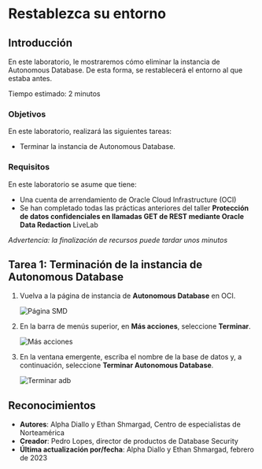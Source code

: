 # Restablezca su entorno

## Introducción

En este laboratorio, le mostraremos cómo eliminar la instancia de Autonomous Database. De esta forma, se restablecerá el entorno al que estaba antes.

Tiempo estimado: 2 minutos

### Objetivos

En este laboratorio, realizará las siguientes tareas:

*   Terminar la instancia de Autonomous Database.

### Requisitos

En este laboratorio se asume que tiene:

*   Una cuenta de arrendamiento de Oracle Cloud Infrastructure (OCI)
*   Se han completado todas las prácticas anteriores del taller **Protección de datos confidenciales en llamadas GET de REST mediante Oracle Data Redaction** LiveLab

_Advertencia: la finalización de recursos puede tardar unos minutos_

## Tarea 1: Terminación de la instancia de Autonomous Database

1.  Vuelva a la página de instancia de **Autonomous Database** en OCI.
    
    ![Página SMD](images/adb-page.png)
    
2.  En la barra de menús superior, en **Más acciones**, seleccione **Terminar**.
    
    ![Más acciones](images/more-actions.png)
    
3.  En la ventana emergente, escriba el nombre de la base de datos y, a continuación, seleccione **Terminar Autonomous Database**.
    
    ![Terminar adb](images/terminate.png)
    

## Reconocimientos

*   **Autores**: Alpha Diallo y Ethan Shmargad, Centro de especialistas de Norteamérica
*   **Creador**: Pedro Lopes, director de productos de Database Security
*   **Última actualización por/fecha**: Alpha Diallo y Ethan Shmargad, febrero de 2023